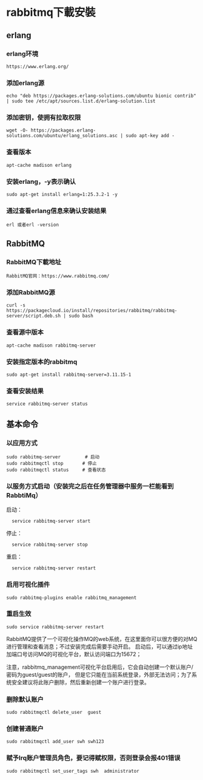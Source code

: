 # rabbitmq下載安裝

 ## erlang
 
 ### erlang环境
    
    https://www.erlang.org/

 ### 添加erlang源
 
    echo "deb https://packages.erlang-solutions.com/ubuntu bionic contrib" | sudo tee /etc/apt/sources.list.d/erlang-solution.list
 
 ### 添加密钥，使拥有拉取权限
  
    wget -O- https://packages.erlang-solutions.com/ubuntu/erlang_solutions.asc | sudo apt-key add -
 
 ### 查看版本
  
    apt-cache madison erlang

 ### 安装erlang，-y表示确认
    
    sudo apt-get install erlang=1:25.3.2-1 -y

 ### 通过查看erlang信息来确认安装结果
 
    erl 或者erl -version
    
 ## RabbitMQ

 ### RabbitMQ下載地址
 
    RabbitMQ官网：https://www.rabbitmq.com/

 ### 添加RabbitMQ源
    
    curl -s https://packagecloud.io/install/repositories/rabbitmq/rabbitmq-server/script.deb.sh | sudo bash
 
 ### 查看源中版本
 
    apt-cache madison rabbitmq-server

 ###  安装指定版本的rabbitmq

    sudo apt-get install rabbitmq-server=3.11.15-1

 ### 查看安装结果

    service rabbitmq-server status

 ## 基本命令
  ### 以应用方式
    sudo rabbitmq-server         # 启动
    sudo rabbitmqctl stop       # 停止
    sudo rabbitmqctl status     # 查看状态
 ### 以服务方式启动（安装完之后在任务管理器中服务一栏能看到RabbtiMq）
  启动：

      service rabbitmq-server start
  停止：
  
      service rabbitmq-server stop
  重启：
  
      service rabbitmq-server restart

  ### 启用可视化插件

    sudo rabbitmq-plugins enable rabbitmq_management   

  ### 重启生效
    
    sudo service rabbitmq-server restart    

   RabbitMQ提供了一个可视化操作MQ的web系统，在这里面你可以很方便的对MQ进行管理和查看消息；不过安装完成后需要手动开启。
   启动后，可以通过ip地址加端口号访问MQ的可视化平台，默认访问端口为15672；

   注意，rabbitmq_management可视化平台启用后，它会自动创建一个默认账户/密码为guest/guest的账户，
   但是它只能在当前系统登录，外部无法访问；为了系统安全建议将此账户删除，然后重新创建一个账户进行登录。

  ### 删除默认账户

    sudo rabbitmqctl delete_user  guest
    
  ### 创建普通账户

    sudo rabbitmqctl add_user swh swh123
    
  ### 赋予lrq账户管理员角色，要记得赋权限，否则登录会报401错误
    
    sudo rabbitmqctl set_user_tags swh  administrator
